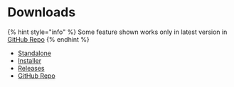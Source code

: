 # Downloads

{% hint style="info" %}
Some feature shown works only in latest version in [GitHub Repo](https://github.com/LangTrans/LangTrans)
{% endhint %}

* [Standalone](https://github.com/LangTrans/LangTrans/releases/download/latest/langtrans.exe)
* [Installer](https://github.com/LangTrans/LangTrans/releases/download/latest/LangTrans\_Installer.exe)
* [Releases](https://github.com/LangTrans/LangTrans/releases)
* [GitHub Repo](https://github.com/LangTrans/LangTrans)
